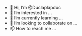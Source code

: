 - 👋 Hi, I’m @Duclaplapduc
- 👀 I’m interested in ...
- 🌱 I’m currently learning ...
- 💞️ I’m looking to collaborate on ...
- 📫 How to reach me ...

<!---
Duclaplapduc/Duclaplapduc is a ✨ special ✨ repository because its `README.md` (this file) appears on your GitHub profile.
You can click the Preview link to take a look at your changes.
--->
